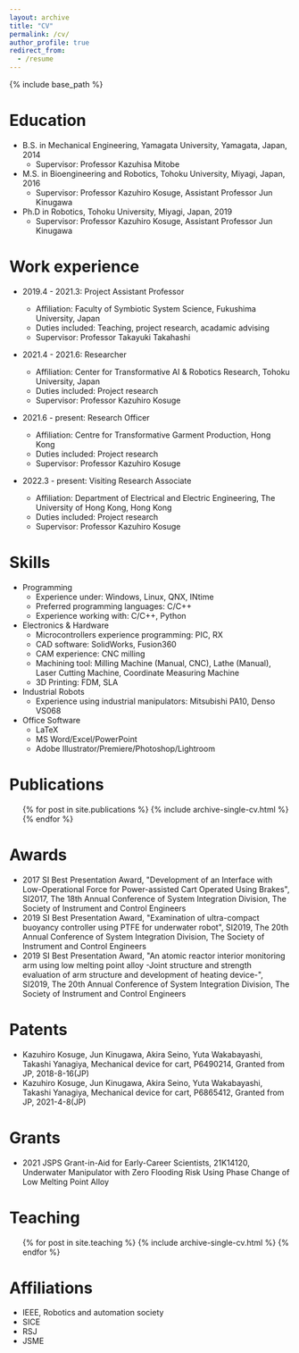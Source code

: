 ```yaml
---
layout: archive
title: "CV"
permalink: /cv/
author_profile: true
redirect_from:
  - /resume
---
```


{% include base_path %}

Education
======
* B.S. in Mechanical Engineering, Yamagata University, Yamagata, Japan, 2014
  * Supervisor: Professor Kazuhisa Mitobe 
* M.S. in Bioengineering and Robotics, Tohoku University, Miyagi, Japan, 2016
  * Supervisor: Professor Kazuhiro Kosuge, Assistant Professor Jun Kinugawa
* Ph.D in Robotics, Tohoku University, Miyagi, Japan, 2019
  * Supervisor: Professor Kazuhiro Kosuge, Assistant Professor Jun Kinugawa

Work experience
======
* 2019.4 - 2021.3: Project Assistant Professor
  * Affiliation: Faculty of Symbiotic System Science, Fukushima University, Japan
  * Duties included: Teaching, project research, acadamic advising
  * Supervisor: Professor Takayuki Takahashi

* 2021.4 - 2021.6: Researcher
  * Affiliation: Center for Transformative AI & Robotics Research, Tohoku University, Japan
  * Duties included: Project research
  * Supervisor: Professor Kazuhiro Kosuge

* 2021.6 - present: Research Officer
  * Affiliation: Centre for Transformative Garment Production, Hong Kong
  * Duties included: Project research
  * Supervisor: Professor Kazuhiro Kosuge

* 2022.3 - present: Visiting Research Associate
  * Affiliation: Department of Electrical and Electric Engineering, The University of Hong Kong, Hong Kong
  * Duties included: Project research
  * Supervisor: Professor Kazuhiro Kosuge

Skills
======

* Programming
  * Experience under: Windows, Linux, QNX, INtime
  * Preferred programming languages: C/C++
  * Experience working with: C/C++, Python
* Electronics & Hardware
  * Microcontrollers experience programming: PIC, RX
  * CAD software: SolidWorks, Fusion360
  * CAM experience: CNC milling
  * Machining tool: Milling Machine (Manual, CNC), Lathe (Manual), Laser Cutting Machine, Coordinate Measuring Machine 
  * 3D Printing: FDM, SLA
* Industrial Robots
  * Experience using industrial manipulators: Mitsubishi PA10, Denso VS068
* Office Software
  * LaTeX
  * MS Word/Excel/PowerPoint
  * Adobe Illustrator/Premiere/Photoshop/Lightroom

<!--* Soft Skills

  * Constant desire to learn, always looking for answers.
  * Quick learner, never afraid to learn and re-learn.
  * Persistent when looking for solutions and solving problems.
  * Concise writing ability and great verbal communication skills in three different languages.
  * Successfully accomplished tasks before strict deadlines.
  * Worked well under pressure.
  * Experienced in problem solving and innovating on solutions.
  * Has worked effectively independently and as a team member.
  * Enjoys social interaction, is friendly and extroverted. 
  -->

Publications
======
  <ul>{% for post in site.publications %}
    {% include archive-single-cv.html %}
  {% endfor %}</ul>

Awards
======
* 2017 SI Best Presentation Award, "Development of an Interface with Low-Operational Force for Power-assisted Cart Operated Using Brakes", SI2017, The 18th Annual Conference of System Integration Division, The Society of Instrument and Control Engineers
* 2019 SI Best Presentation Award, "Examination of ultra-compact buoyancy controller using PTFE for underwater robot", SI2019, The 20th Annual Conference of System Integration Division, The Society of Instrument and Control Engineers
* 2019 SI Best Presentation Award, "An atomic reactor interior monitoring arm using low melting point alloy -Joint structure and strength evaluation of arm structure and development of heating device-", SI2019, The 20th Annual Conference of System Integration Division, The Society of Instrument and Control Engineers

Patents
======
* Kazuhiro Kosuge, Jun Kinugawa, Akira Seino, Yuta Wakabayashi, Takashi Yanagiya, Mechanical device for cart, P6490214, Granted from JP, 2018-8-16(JP)
* Kazuhiro Kosuge, Jun Kinugawa, Akira Seino, Yuta Wakabayashi, Takashi Yanagiya, Mechanical device for cart, P6865412, Granted from JP, 2021-4-8(JP)

Grants
======
* 2021 JSPS Grant-in-Aid for Early-Career Scientists, 21K14120, Underwater Manipulator with Zero Flooding Risk Using Phase Change of Low Melting Point Alloy

<!--Talks
======
  <ul>{% for post in site.talks %}
    {% include archive-single-talk-cv.html %}
  {% endfor %}</ul>
-->
  
Teaching
======
  <ul>{% for post in site.teaching %}
    {% include archive-single-cv.html %}
  {% endfor %}</ul>
  
Affiliations 
======
* IEEE, Robotics and automation society
* SICE
* RSJ
* JSME 


